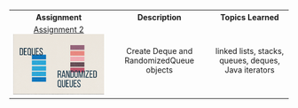  <table style="width:100%">
  <tr>
    <th>Assignment</th>
    <th>Description</th>
    <th>Topics Learned</th>
  </tr>
  <tr>
    <td>
      <div align="center">
        <a href="https://www.cs.princeton.edu/courses/archive/spring20/cos226/assignments/queues/specification.php"> Assignment 2 </a>
      </div>
      <a href="https://github.com/ryanalbertson/COS226_Princeton_University/tree/master/Assignment2">
        <img src="./Assignment2/resources/logo.png" width = 400>
      </a>       
    </td>
    <td>
      <div align="center"> Create Deque and RandomizedQueue objects </div>
    </td>
    <td>
      <div align="center"> linked lists, stacks, queues, deques, Java iterators </div>
    </td>
  </tr>
  </table>

